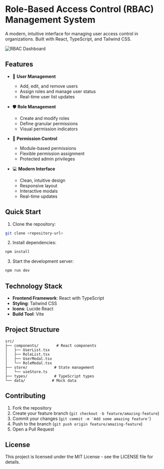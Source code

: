 # Role-Based Access Control (RBAC) Management System

A modern, intuitive interface for managing user access control in organizations. Built with React, TypeScript, and Tailwind CSS.

![RBAC Dashboard](https://images.unsplash.com/photo-1454165804606-c3d57bc86b40?w=1200&h=600&fit=crop)

## Features

- 👥 **User Management**
  - Add, edit, and remove users
  - Assign roles and manage user status
  - Real-time user list updates

- 🛡️ **Role Management**
  - Create and modify roles
  - Define granular permissions
  - Visual permission indicators

- 🔐 **Permission Control**
  - Module-based permissions
  - Flexible permission assignment
  - Protected admin privileges

- 💻 **Modern Interface**
  - Clean, intuitive design
  - Responsive layout
  - Interactive modals
  - Real-time updates

## Quick Start

1. Clone the repository:
```bash
git clone <repository-url>
```

2. Install dependencies:
```bash
npm install
```

3. Start the development server:
```bash
npm run dev
```

## Technology Stack

- **Frontend Framework**: React with TypeScript
- **Styling**: Tailwind CSS
- **Icons**: Lucide React
- **Build Tool**: Vite

## Project Structure

```
src/
├── components/        # React components
│   ├── UserList.tsx
│   ├── RoleList.tsx
│   ├── UserModal.tsx
│   └── RoleModal.tsx
├── store/            # State management
│   └── useStore.ts
├── types/            # TypeScript types
└── data/            # Mock data
```

## Contributing

1. Fork the repository
2. Create your feature branch (`git checkout -b feature/amazing-feature`)
3. Commit your changes (`git commit -m 'Add some amazing feature'`)
4. Push to the branch (`git push origin feature/amazing-feature`)
5. Open a Pull Request

## License

This project is licensed under the MIT License - see the LICENSE file for details.
